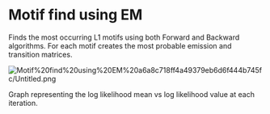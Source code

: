 # Motif find using EM

Finds the most occurring L1 motifs using both Forward and Backward algorithms. For each motif creates the most probable emission and transition matrices.

![Motif%20find%20using%20EM%20a6a8c718ff4a49379eb6d6f444b745fc/Untitled.png](Motif%20find%20using%20EM%20a6a8c718ff4a49379eb6d6f444b745fc/Untitled.png)

Graph representing the log likelihood mean vs log likelihood value at each iteration.
